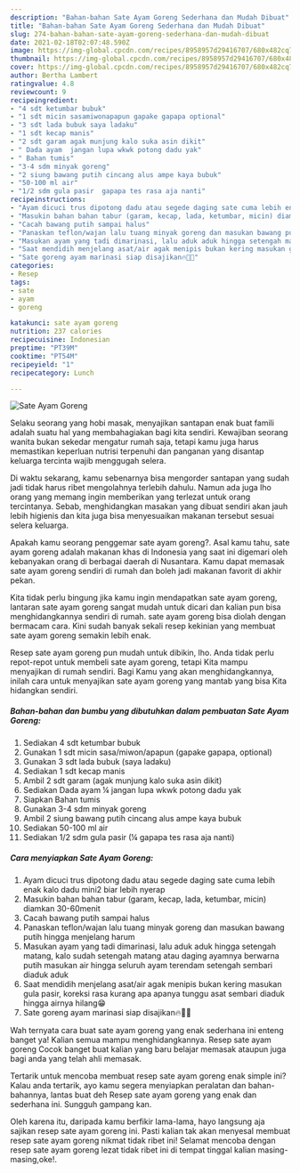 ```yaml
---
description: "Bahan-bahan Sate Ayam Goreng Sederhana dan Mudah Dibuat"
title: "Bahan-bahan Sate Ayam Goreng Sederhana dan Mudah Dibuat"
slug: 274-bahan-bahan-sate-ayam-goreng-sederhana-dan-mudah-dibuat
date: 2021-02-18T02:07:48.590Z
image: https://img-global.cpcdn.com/recipes/8958957d29416707/680x482cq70/sate-ayam-goreng-foto-resep-utama.jpg
thumbnail: https://img-global.cpcdn.com/recipes/8958957d29416707/680x482cq70/sate-ayam-goreng-foto-resep-utama.jpg
cover: https://img-global.cpcdn.com/recipes/8958957d29416707/680x482cq70/sate-ayam-goreng-foto-resep-utama.jpg
author: Bertha Lambert
ratingvalue: 4.8
reviewcount: 9
recipeingredient:
- "4 sdt ketumbar bubuk"
- "1 sdt micin sasamiwonapapun gapake gapapa optional"
- "3 sdt lada bubuk saya ladaku"
- "1 sdt kecap manis"
- "2 sdt garam agak munjung kalo suka asin dikit"
- " Dada ayam  jangan lupa wkwk potong dadu yak"
- " Bahan tumis"
- "3-4 sdm minyak goreng"
- "2 siung bawang putih cincang alus ampe kaya bubuk"
- "50-100 ml air"
- "1/2 sdm gula pasir  gapapa tes rasa aja nanti"
recipeinstructions:
- "Ayam dicuci trus dipotong dadu atau segede daging sate cuma lebih enak kalo dadu mini2 biar lebih nyerap"
- "Masukin bahan bahan tabur (garam, kecap, lada, ketumbar, micin) diamkan 30-60menit"
- "Cacah bawang putih sampai halus"
- "Panaskan teflon/wajan lalu tuang minyak goreng dan masukan bawang putih hingga menjelang harum"
- "Masukan ayam yang tadi dimarinasi, lalu aduk aduk hingga setengah matang, kalo sudah setengah matang atau daging ayamnya berwarna putih masukan air hingga seluruh ayam terendam setengah sembari diaduk aduk"
- "Saat mendidih menjelang asat/air agak menipis bukan kering masukan gula pasir, koreksi rasa kurang apa apanya tunggu asat sembari diaduk hingga airnya hilang😁"
- "Sate goreng ayam marinasi siap disajikan🔥🤘😎"
categories:
- Resep
tags:
- sate
- ayam
- goreng

katakunci: sate ayam goreng 
nutrition: 237 calories
recipecuisine: Indonesian
preptime: "PT39M"
cooktime: "PT54M"
recipeyield: "1"
recipecategory: Lunch

---
```



![Sate Ayam Goreng](https://img-global.cpcdn.com/recipes/8958957d29416707/680x482cq70/sate-ayam-goreng-foto-resep-utama.jpg)

Selaku seorang yang hobi masak, menyajikan santapan enak buat famili adalah suatu hal yang membahagiakan bagi kita sendiri. Kewajiban seorang  wanita bukan sekedar mengatur rumah saja, tetapi kamu juga harus memastikan keperluan nutrisi terpenuhi dan panganan yang disantap keluarga tercinta wajib menggugah selera.

Di waktu  sekarang, kamu sebenarnya bisa mengorder santapan yang sudah jadi tidak harus ribet mengolahnya terlebih dahulu. Namun ada juga lho orang yang memang ingin memberikan yang terlezat untuk orang tercintanya. Sebab, menghidangkan masakan yang dibuat sendiri akan jauh lebih higienis dan kita juga bisa menyesuaikan makanan tersebut sesuai selera keluarga. 



Apakah kamu seorang penggemar sate ayam goreng?. Asal kamu tahu, sate ayam goreng adalah makanan khas di Indonesia yang saat ini digemari oleh kebanyakan orang di berbagai daerah di Nusantara. Kamu dapat memasak sate ayam goreng sendiri di rumah dan boleh jadi makanan favorit di akhir pekan.

Kita tidak perlu bingung jika kamu ingin mendapatkan sate ayam goreng, lantaran sate ayam goreng sangat mudah untuk dicari dan kalian pun bisa menghidangkannya sendiri di rumah. sate ayam goreng bisa diolah dengan bermacam cara. Kini sudah banyak sekali resep kekinian yang membuat sate ayam goreng semakin lebih enak.

Resep sate ayam goreng pun mudah untuk dibikin, lho. Anda tidak perlu repot-repot untuk membeli sate ayam goreng, tetapi Kita mampu menyajikan di rumah sendiri. Bagi Kamu yang akan menghidangkannya, inilah cara untuk menyajikan sate ayam goreng yang mantab yang bisa Kita hidangkan sendiri.

<!--inarticleads1-->

##### Bahan-bahan dan bumbu yang dibutuhkan dalam pembuatan Sate Ayam Goreng:

1. Sediakan 4 sdt ketumbar bubuk
1. Gunakan 1 sdt micin sasa/miwon/apapun (gapake gapapa, optional)
1. Gunakan 3 sdt lada bubuk (saya ladaku)
1. Sediakan 1 sdt kecap manis
1. Ambil 2 sdt garam (agak munjung kalo suka asin dikit)
1. Sediakan  Dada ayam ¼ jangan lupa wkwk potong dadu yak
1. Siapkan  Bahan tumis
1. Gunakan 3-4 sdm minyak goreng
1. Ambil 2 siung bawang putih cincang alus ampe kaya bubuk
1. Sediakan 50-100 ml air
1. Sediakan 1/2 sdm gula pasir (¼ gapapa tes rasa aja nanti)




<!--inarticleads2-->

##### Cara menyiapkan Sate Ayam Goreng:

1. Ayam dicuci trus dipotong dadu atau segede daging sate cuma lebih enak kalo dadu mini2 biar lebih nyerap
1. Masukin bahan bahan tabur (garam, kecap, lada, ketumbar, micin) diamkan 30-60menit
1. Cacah bawang putih sampai halus
1. Panaskan teflon/wajan lalu tuang minyak goreng dan masukan bawang putih hingga menjelang harum
1. Masukan ayam yang tadi dimarinasi, lalu aduk aduk hingga setengah matang, kalo sudah setengah matang atau daging ayamnya berwarna putih masukan air hingga seluruh ayam terendam setengah sembari diaduk aduk
1. Saat mendidih menjelang asat/air agak menipis bukan kering masukan gula pasir, koreksi rasa kurang apa apanya tunggu asat sembari diaduk hingga airnya hilang😁
1. Sate goreng ayam marinasi siap disajikan🔥🤘😎




Wah ternyata cara buat sate ayam goreng yang enak sederhana ini enteng banget ya! Kalian semua mampu menghidangkannya. Resep sate ayam goreng Cocok banget buat kalian yang baru belajar memasak ataupun juga bagi anda yang telah ahli memasak.

Tertarik untuk mencoba membuat resep sate ayam goreng enak simple ini? Kalau anda tertarik, ayo kamu segera menyiapkan peralatan dan bahan-bahannya, lantas buat deh Resep sate ayam goreng yang enak dan sederhana ini. Sungguh gampang kan. 

Oleh karena itu, daripada kamu berfikir lama-lama, hayo langsung aja sajikan resep sate ayam goreng ini. Pasti kalian tak akan menyesal membuat resep sate ayam goreng nikmat tidak ribet ini! Selamat mencoba dengan resep sate ayam goreng lezat tidak ribet ini di tempat tinggal kalian masing-masing,oke!.

